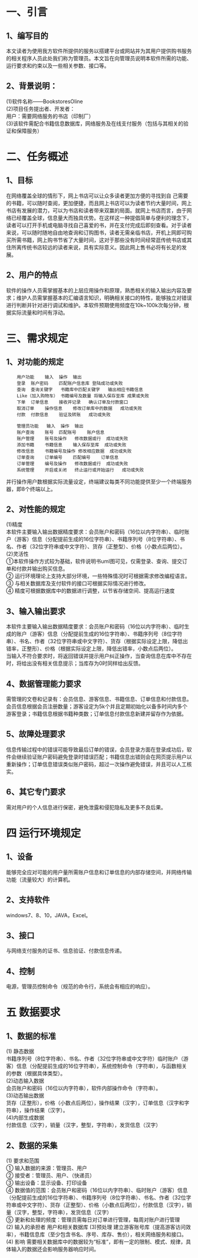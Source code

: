 # 一、引言
## 1、编写目的
本文读者为使用我方软件所提供的服务以搭建平台或网站并为其用户提供购书服务的相关程序人员此处我们称为管理员。本文旨在向管理员说明本软件所需的功能、运行要求和约束以及一些相关参数、接口等。
## 2、背景说明：
(1)软件名称——BookstoresOline<br>
(2)项目任务提出者、开发者：<br>
用户：需要网络服务的书店（印制厂）<br>
(3)该软件需配合书籍信息数据库，网络服务及在线支付服务（包括与其相关的验证和保障服务）<br>
# 二、任务概述
## 1、目标
在网络覆盖全球的情形下，网上书店可以让众多读者更加方便的寻找到自 己需要的书籍，可以随时查阅，更加便捷，而且网上书店可以为读者节约大量时间，网上书店有发展的潜力，可以为书店和读者带来双赢的局面。就网上书店而言，由于网络已经覆盖全球，信息量大而独具优势。在这样这一种提倡简单与便利的理念下，读者可以打开手机或电脑寻找自己喜爱的书，并在支付完成后即刻查看。对于读者来说，可以随时随地自由地查询和订购图书，读者无需亲临书店，开机上网即可购买所需书籍，网上购书节省了大量时间，这对于那些没有时间经常逛传统书店或其住所离传统书店较远的读者来说，具有实际意义。因此网上售书必将有长足的发展。
## 2、用户的特点
软件的操作人员需掌握基本的上层应用操作和原理，熟悉相关的输入输出内容及要求；维护人员需掌握基本的汇编语言知识，明确相关接口的特性，能够独立对错误进行判断并针对进行调试和维护。本软件预期使用频度在10k~100k次每分钟，根据实际流量和时间有浮动。
# 三、需求规定
## 1、对功能的规定
		用户功能	输入	操作	输出
		登录	账户密码	匹配账户信息库	登陆成功或失败
		查询	查询关键字	书籍库中匹配关键字	输出相应书籍信息
		Like（加入购物车）	书籍编号及数量	将输入保存至库	成果或失败
		下单	订单信息	接收并记录	确认订单及付款窗口
		取消订单	操作信息	修改订单库中的数据	成功或失败
		付款	付款信息	验证及转账	成功或失败

		管理员功能	输入	操作	输出  
		账户查询	账号	匹配账号	账户信息  
		账户管理	账号及操作	修改数据或行	成功或失败  
		添加书籍	书籍信息	输入保存至库	成功或失败  
		修改信息	书籍编号及操作	修改相应数据	成功或失败  
		订单查询	订单编号	匹配编号	订单信息  
		订单管理	编号及操作	修改数据或行	成功或失败  
		系统管理	开启或关闭	终止运行或开始运行	成功或失败  
并行操作用户数根据实际流量设定，终端建议每类不同功能提供至少一个终端服务器，即8个终端以上。
## 2、对性能的规定
(1)精度<br>
本软件主要输入输出数据精度要求：会员账户和密码（16位以内字符串）、临时账户（游客）信息（分配提前生成的16位字符串）、书籍序列号（8位字符串）、书名、作者（32位字符串或中文字符）、货存（正整型）、价格（小数点后两位）。
(2)灵活性<br>
①本软件操作方式较为基础，软件说明书uml图可见，仅需登录、查询、提交订单和付款并输出购买信息。<br>
② 运行环境理论上支持大部分环境，一些特殊情况时可根据需求修改编程语言。<br>
③ 与相关数据库及支付软件的接口可根据实际情况进行修改。<br>
④ 精度可根据数据库中的数据进行调整，以节省存储空间、提高运行速度<br>
## 3、输入输出要求
本软件主要输入输出数据精度要求：会员账户和密码（16位以内字符串）、临时生成的账户（游客）信息（分配提前生成的16位字符串）、书籍序列号（8位字符串）、书名、作者（32位字符串或中文字符）、货存（根据实际设定上限，降低出错率，正整形）、价格（根据实际设定上限，降低出错率，小数点后两位）。<br>
当输入不符合要求时，将返回错误并提示用户纠正操作，当查询信息在库中不存在时，将给出没有相关信息提示；当库存为0时同样给出反馈。
## 4、数据管理能力要求
需管理的文卷和记录有：会员信息、游客信息、书籍信息、订单信息和付款信息。会员信息根据会员注册数量；游客设定为5k个并且定期初始化以备多时间内多个游客登录；书籍信息根据书籍种类数；订单信息付款信息新建并留存作为依据。
## 5、故障处理要求
信息传输过程中的错误可能导致最后订单的错误，会员登录方面在登录成功后，软件会继续验证账户密码避免登录时错误匹配；书籍信息出错则会在网页提示用户以重新操作；订单信息错误类似账户密码，超过一次操作避免错误，并且可以人工核实。
## 6、其它专门要求
需对用户的个人信息进行保密，避免泄露和侵犯隐私及更多不良后果。
# 四 运行环境规定
## 1、设备
能够完全应对可能的用户量所需账户信息和订单信息的内部存储空间，并网络传输功能（流量较大）的计算机。
## 2、支持软件
windows7、8、10，JAVA，Excel。
## 3、接口
与网络支付服务的证书、信息验证、付款信息传递。
## 4、控制
电源，管理员控制命令（规范的命令行，系统会有相应的响应）。
# 五 数据要求
## 1、数据的标准
(1) 静态数据<br>
书籍序列号（8位字符串）、书名、作者（32位字符串或中文字符）临时账户（游客）信息（分配提前生成的16位字符串），系统控制命令（字符串），与函数相关的参数（根据具体类型）。<br>
(2)动态输入数据<br>
会员账户和密码（16位以内字符串），软件内部操作命令（字符串）。<br>
(3)动态输出数据<br>
货存（正整形），价格（小数点后两位），操作结果（汉字），订单信息（汉字和字符串），操作结果（汉字）。<br>
(4)内部生成数据<br>
付款信息（汉字），销量（汉字，整型，字符串），发货信息（汉字）<br>
## 2、数据的采集
(1) 要求和范围<br>
① 输入数据的来源：管理员、用户<br>
② 接受者：管理员、用户、（快递员）<br>
③ 输出设备：显示设备、打印设备<br>
④  数据值的范围：会员账户和密码（16位以内字符串）、临时账户（游客）信息（分配提前生成的16位字符串）、书籍序列号（8位字符串）、书名、作者（32位字符串或中文字符）、货存（正整型）、价格（小数点后两位），付款信息（汉字），销量（汉字，整型，字符串），发货信息（汉字）<br>
⑤ 更新和处理的频度：管理员需每日对订单进行管理，每周对账户进行管理<br>
(2) 输入的承担者
用户和相关数据库
(3)预处理
建立游客账号库（提高游客访问效率），书籍信息库（至少包含书名、序号、库存、售价），相关网络服务和接口。
(4) 影响
需要相关数据库中的数据较为“标准”，即有一定的限制、模式、规律，具体输入的数据还会影响服务器响应时间。
